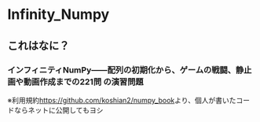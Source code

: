 # Infinity_Numpy
## これはなに？
### インフィニティNumPy――配列の初期化から、ゲームの戦闘、静止画や動画作成までの221問 の演習問題
※利用規約<https://github.com/koshian2/numpy_book>より、個人が書いたコードならネットに公開してもヨシ
